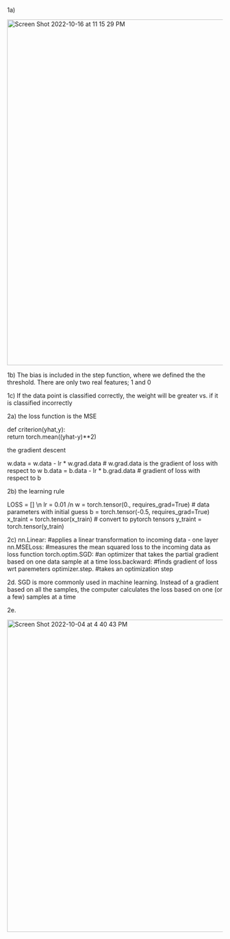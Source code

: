 1a)


<img width="806" alt="Screen Shot 2022-10-16 at 11 15 29 PM" src="https://user-images.githubusercontent.com/113271915/196094704-96be7a9d-3854-4feb-b61c-42202b00003e.png">


1b) The bias is included in the step function, where we defined the 
the threshold. There are only two real features; 1 and 0

1c) If the data point is classified correctly, the weight will be greater
vs. if it is classified incorrectly

2a) the loss function is the MSE

def criterion(yhat,y):                 
  return torch.mean((yhat-y)**2)

the gradient descent 

w.data = w.data - lr * w.grad.data # w.grad.data is the gradient of loss with respect to w
b.data = b.data - lr * b.grad.data # gradient of loss with respect to b

2b) the learning rule 

LOSS = [] \n
lr = 0.01 /n
w = torch.tensor(0., requires_grad=True) # data parameters with initial guess
b = torch.tensor(-0.5, requires_grad=True)
x_traint = torch.tensor(x_train) # convert to pytorch tensors
y_traint = torch.tensor(y_train)

2c)
nn.Linear: #applies a linear transformation to incoming data - one layer
nn.MSELoss: #measures the mean squared loss to the incoming data as loss function
torch.optim.SGD: #an optimizer that takes the partial gradient based on one data sample at a time
loss.backward: #finds gradient of loss wrt paremeters
optimizer.step. #takes an optimization step

2d. SGD is more commonly used in machine learning. Instead of a gradient based on 
all the samples, the computer calculates the loss based on one (or a few) samples at a time

2e. 

<img width="728" alt="Screen Shot 2022-10-04 at 4 40 43 PM" src="https://user-images.githubusercontent.com/113271915/196094201-bc8b85e5-520b-4ac1-8182-e428a615026d.png">

